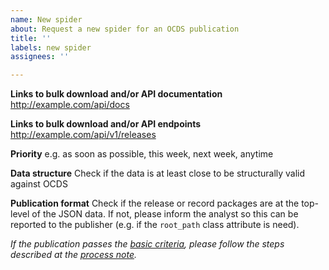 ```yaml
---
name: New spider
about: Request a new spider for an OCDS publication
title: ''
labels: new spider
assignees: ''

---
```


**Links to bulk download and/or API documentation**
http://example.com/api/docs

**Links to bulk download and/or API endpoints**
http://example.com/api/v1/releases

**Priority**
e.g. as soon as possible, this week, next week, anytime

**Data structure**
Check if the data is at least close to be structurally valid against OCDS

**Publication format**
Check if the release or record packages are at the top-level of the JSON data. If not, please inform the analyst so this can be reported to the publisher (e.g. if the `root_path` class attribute is need).

*If the publication passes the [basic criteria](https://standard.open-contracting.org/latest/en/getting_started/quality/#basic-criteria), please follow the steps described at the [process note](https://docs.google.com/document/d/12d61HXZaD3wBYN479ShfZmc0xW29fJvmGNhkyf4xUhg/edit#heading=h.2fhb7gu8ein9).*
